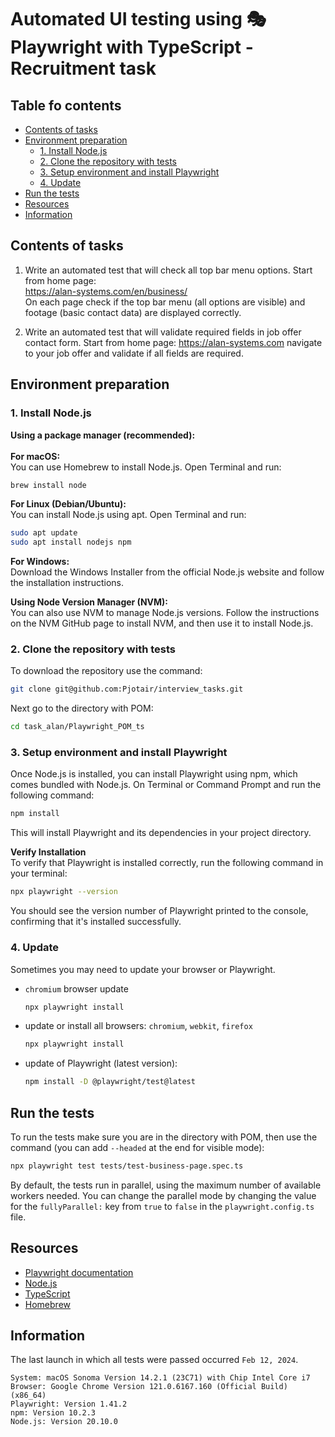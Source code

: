 
# Automated UI testing using 🎭 Playwright with TypeScript  - Recruitment task

## Table fo contents
- [Contents of tasks](#contents-of-tasks)
- [Environment preparation](#environment-preparation)
  - [1. Install Node.js](#1-install-nodejs)
  - [2. Clone the repository with tests](#2-clone-the-repository-with-tests)
  - [3. Setup environment and install Playwright](#3-setup-environment-and-install-playwright)
  - [4. Update](#4-update)
- [Run the tests](#run-the-tests)
- [Resources](#resources)
- [Information](#information)

## Contents of tasks
1. Write an automated test that will check all top bar menu options. Start from home page: 
<br> https://alan-systems.com/en/business/
<br> On each page check if the top bar menu (all options are visible) and footage (basic contact data) are displayed correctly.

2. Write an automated test that will validate required fields in job offer contact form. Start from home page: https://alan-systems.com  navigate to your job offer and validate if all fields are required.

## Environment preparation
### 1. Install Node.js
**Using a package manager (recommended):**<br><br>
**For macOS:**<br>
You can use Homebrew to install Node.js. Open Terminal and run:
```bash
brew install node
```

**For Linux (Debian/Ubuntu):**<br>
You can install Node.js using apt. Open Terminal and run:
```bash
sudo apt update
sudo apt install nodejs npm
```

**For Windows:**<br>
Download the Windows Installer from the official Node.js website and follow the installation instructions.

**Using Node Version Manager (NVM):**<br>
You can also use NVM to manage Node.js versions. Follow the instructions on the NVM GitHub page to install NVM, and then use it to install Node.js.

### 2. Clone the repository with tests
To download the repository use the command:
```bash
git clone git@github.com:Pjotair/interview_tasks.git
```
Next go to the directory with POM:
```bash
cd task_alan/Playwright_POM_ts
```

### 3. Setup environment and install Playwright
Once Node.js is installed, you can install Playwright using npm, which comes bundled with Node.js. On Terminal or Command Prompt and run the following command:
```bash
npm install
```
This will install Playwright and its dependencies in your project directory.

**Verify Installation**<br>
To verify that Playwright is installed correctly, run the following command in your terminal:
```bash
npx playwright --version
```
You should see the version number of Playwright printed to the console, confirming that it's installed successfully.

### 4. Update
Sometimes you may need to update your browser or Playwright.
- `chromium` browser update
  ```bash
  npx playwright install
  ```
- update or install all browsers: `chromium`, `webkit`, `firefox`
  ```bash
  npx playwright install
  ```
- update of Playwright (latest version):
  ```bash
  npm install -D @playwright/test@latest
  ```

## Run the tests
To run the tests make sure you are in the directory with POM, then use the command (you can add `--headed` at the end for visible mode): 
```bash
npx playwright test tests/test-business-page.spec.ts 
```
By default, the tests run in parallel, using the maximum number of available workers needed. You can change the parallel mode by changing the value for the `fullyParallel:` key from `true` to `false` in the `playwright.config.ts` file.

## Resources
 - [Playwright documentation](https://playwright.dev/)
 - [Node.js](https://nodejs.org/en)
 - [TypeScript](https://www.typescriptlang.org/)
 - [Homebrew](https://brew.sh/)


## Information
The last launch in which all tests were passed occurred `Feb 12, 2024`.
```
System: macOS Sonoma Version 14.2.1 (23C71) with Chip Intel Core i7
Browser: Google Chrome Version 121.0.6167.160 (Official Build) (x86_64)
Playwright: Version 1.41.2
npm: Version 10.2.3
Node.js: Version 20.10.0
```
